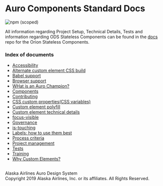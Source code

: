 # Auro Components Standard Docs

![npm (scoped)](https://img.shields.io/npm/v/@alaskaairux/ods-docs.svg?color=orange)

All information regarding Project Setup, Technical Details, Tests and information regarding ODS Stateless Components can be found in the [docs](https://github.com/AlaskaAirlines/OrionStatelessComponents__docs/tree/master/src) repo for the Orion Stateless Components.

### Index of documents

* [Accessibility](https://github.com/AlaskaAirlines/OrionStatelessComponents__docs/blob/master/src/A11Y.md)
* [Alternate custom element CSS build](https://github.com/AlaskaAirlines/OrionStatelessComponents__docs/blob/master/src/ALT_BUILD.md)
* [Babel support](https://github.com/AlaskaAirlines/OrionStatelessComponents__docs/blob/master/src/BABEL_SUPPORT.md)
* [Browser support](https://github.com/AlaskaAirlines/OrionStatelessComponents__docs/blob/master/src/BROWSER_SUPPORT.md)
* [WHat is an Auro Champion?](https://github.com/AlaskaAirlines/OrionStatelessComponents__docs/blob/master/src/CHAMPIONS.md)
* [Components](https://github.com/AlaskaAirlines/OrionStatelessComponents__docs/blob/master/src/COMPONENTS.md)
* [Contributing](https://github.com/AlaskaAirlines/OrionStatelessComponents__docs/blob/master/src/CONTRIBUTING.md)
* [CSS custom properties(CSS variables)](https://github.com/AlaskaAirlines/OrionStatelessComponents__docs/blob/master/src/CUSTOM_PROPERTIES.md)
* [Custom element polyfill](https://github.com/AlaskaAirlines/OrionStatelessComponents__docs/blob/master/src/POLYFILL.md)
* [Custom element technical details](https://github.com/AlaskaAirlines/OrionStatelessComponents__docs/blob/master/src/TECH_DETAILS.md)
* [focus-visible](https://github.com/AlaskaAirlines/OrionStatelessComponents__docs/blob/master/src/FOCUS_VISIBLE.md)
* [Governance](https://github.com/AlaskaAirlines/OrionStatelessComponents__docs/blob/master/src/GOVERNANCE.md)
* [is-touching](https://github.com/AlaskaAirlines/OrionStatelessComponents__docs/blob/master/src/IS_TOUCHING.md)
* [Labels: how to use them best](https://github.com/AlaskaAirlines/OrionStatelessComponents__docs/blob/master/src/LABELS.md)
* [Process criteria](https://github.com/AlaskaAirlines/OrionStatelessComponents__docs/blob/master/src/PROCESS_CRIT.md)
* [Project management](https://github.com/AlaskaAirlines/OrionStatelessComponents__docs/blob/master/src/PROJECTS.md)
* [Tests](https://github.com/AlaskaAirlines/OrionStatelessComponents__docs/blob/master/src/TESTS.md)
* [Training](https://github.com/AlaskaAirlines/auro_docs/blob/master/src/training/README.md)
* [Why Custom Elements?](https://github.com/AlaskaAirlines/OrionStatelessComponents__docs/blob/master/src/WHY_CUSTOMELEMENT.md)


##

<footer>
Alaska Airlines Auro Design System<br>
Copyright 2019 Alaska Airlines, Inc. or its affiliates. All Rights Reserved.
</footer>
